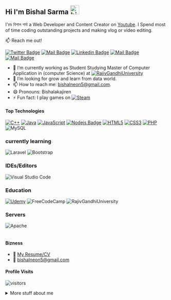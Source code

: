 ## Hi I'm Bishal Sarma <img src="https://user-images.githubusercontent.com/1303154/88677602-1635ba80-d120-11ea-84d8-d263ba5fc3c0.gif" width="28px" alt="hi">

I'm বিশাল শর্মা a Web Developer and Content Creator on [Youtube](https://youtube.com/channel/UCZSmEVFn52rgsXTGX3WBcEA). I Spend most of time coding outstanding projects and making vlog or video editing.

:mailbox: Reach me out!

[![Twitter Badge](https://img.shields.io/badge/-@bishalneon5-1ca0f1?style=flat&labelColor=1ca0f1&logo=twitter&logoColor=white&link=https://twitter.com/bishalneon5)](https://twitter.com/bishalneon5) [![Mail Badge](https://img.shields.io/badge/-Bishalakajiren-e74c3c?style=flat&labelColor=e74c3c&logo=youtube&logoColor=white)](https://youtube.com/channel/UCZSmEVFn52rgsXTGX3WBcEA) [![Linkedin Badge](https://img.shields.io/badge/-BishalSarma-0e76a8?style=flat&labelColor=0e76a8&logo=linkedin&logoColor=white)](https://www.linkedin.com/in/bishal-sarma-8029b0152/) [![Mail Badge](https://img.shields.io/badge/-bishalsarma.exe-e84393?style=flat&labelColor=e84393&logo=instagram&logoColor=white)](https://instagram.com/bishalsarma.exe) [![Mail Badge](https://img.shields.io/badge/-bishalneon5-c0392b?style=flat&labelColor=c0392b&logo=gmail&logoColor=white)](mailto:bishalneon5@gmail.com)

<!-- TODO: Add last video link -->

- 🔭 I’m currently working as Student Studying Master of Computer Application in (computer Science) at [![RajivGandhiUniversity](https://img.shields.io/badge/RAJIV%20GANDHI%20UNIVERSITY-UNIVERSITY-blue)](https://https://rgu.ac.in/)
- 🤔 I’m looking for grow and learn from data world.
- 📫 How to reach me: bishalneon5@gmail.com.
- 😄 Pronouns: Bishalakajiren
- ⚡ Fun fact: I play games on [![Steam](https://img.shields.io/badge/IPSOfficer-%23000000.svg?style=for-the-badge&logo=steam&logoColor=white&link=https://steamcommunity.com/profiles/76561198422855684)](https://steamcommunity.com/profiles/76561198422855684)

#### Top Technologies

<!-- TODO: Make technologies links takes you to repositories -->

[![C++](https://img.shields.io/badge/c++-%2300599C.svg?style=for-the-badge&logo=c%2B%2B&logoColor=white)](#) [![Java](https://img.shields.io/badge/java-%23ED8B00.svg?style=for-the-badge&logo=java&logoColor=white)](#) [![JavaScript](https://img.shields.io/badge/javascript-%23323330.svg?style=for-the-badge&logo=javascript&logoColor=%23F7DF1E)](#) [![Nodejs Badge](https://img.shields.io/badge/-Nodejs-3C873A?style=for-the-badge&labelColor=black&logo=node.js&logoColor=3C873A)](#) [![HTML5](https://img.shields.io/badge/html5-%23E34F26.svg?style=for-the-badge&logo=html5&logoColor=white)](#) [![CSS3](https://img.shields.io/badge/css3-%231572B6.svg?style=for-the-badge&logo=css3&logoColor=white)](#) [![PHP](https://img.shields.io/badge/php-%23777BB4.svg?style=for-the-badge&logo=php&logoColor=white)](#) ![MySQL](https://img.shields.io/badge/mysql-%2300f.svg?style=for-the-badge&logo=mysql&logoColor=white) 

### currently learning

![Laravel](https://img.shields.io/badge/laravel-%23FF2D20.svg?style=for-the-badge&logo=laravel&logoColor=white) ![Bootstrap](https://img.shields.io/badge/bootstrap-%23563D7C.svg?style=for-the-badge&logo=bootstrap&logoColor=white)

### IDEs/Editors

![Visual Studio Code](https://img.shields.io/badge/VisualStudioCode-0078d7.svg?style=for-the-badge&logo=visual-studio-code&logoColor=white)

### Education
[![Udemy](https://img.shields.io/badge/Udemy-%23EA5252.svg?style=for-the-badge&logo=Udemy&logoColor=white)](#) ![FreeCodeCamp](https://img.shields.io/badge/Freecodecamp-%23123.svg?&style=for-the-badge&logo=freecodecamp&logoColor=green) ![RajivGandhiUniversity](https://img.shields.io/badge/RAJIV%20GANDHI%20UNIVERSITY-UNIVERSITY-blue)

### Servers
![Apache](https://img.shields.io/badge/apache-%23D42029.svg?style=for-the-badge&logo=apache&logoColor=white) 
<br />
<br />

#### Bizness
- :paperclip: [My Resume/CV](https://bishalakajiren.github.io/)
- :email: bishalneon5@gmail.com


#### Profile Visits 

![visitors](https://visitor-badge.glitch.me/badge?page_id=bishalakajiren.bishalakajiren)

<details>
<summary>
  More stuff about me
</summary>


#### Coding Stats

<!--START_SECTION:waka-->

[![Top Langs](https://github-readme-stats.vercel.app/api/top-langs/?username=bishalakajiren&layout=tokyonight)](https://github.com/anuraghazra/github-readme-stats)


<!--END_SECTION:waka-->

#### Github Stats

[![BishalSarma's github stats](https://github-readme-stats.vercel.app/api?username=bishalakajiren&count_private=true&theme=tokyonight&hide=contribs,prs)](https://github.com/anuraghazra/github-readme-stats)

</details>


